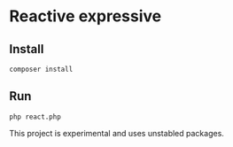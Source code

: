 # Reactive expressive

## Install

```
composer install
```

## Run
```
php react.php
```

This project is experimental and uses unstabled packages.

